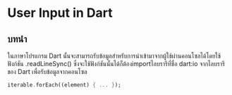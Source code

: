 # User Input in Dart

## **บทนำ**
ในภาษาโปรแกรม Dart นั้นจะสามารถรับข้อมูลสำหรับการนำเข้ามาจากผู้ใช้ผ่านคอนโซลได้โดยใช้ฟังก์ชัน .readLineSync() ซึ่งจะใช้ฟังก์ชันนั้นได้ก็ต้องimportไลบรารีที่ชื่อ dart:io จากไลบรารีของ Dart เพื่อรับข้อมูลจากคอนโซล

 ```dart
 iterable.forEach((element) { ... });
```

